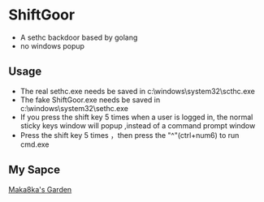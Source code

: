 # ShiftGoor
* A sethc backdoor based by golang
* no windows popup

## Usage
* The real sethc.exe needs be saved in c:\windows\system32\scthc.exe
* The fake ShiftGoor.exe needs be saved in c:\windows\system32\sethc.exe
* If you press the shift key 5 times when a user is logged in, the normal sticky keys window will popup ,instead of a command prompt window
* Press the shift key 5 times ，then press the "^"(ctrl+num6) to run cmd.exe

## My Sapce
[Maka8ka's Garden](https://maka8ka.github.io)
